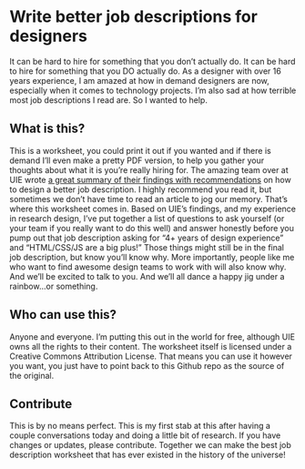 # Write better job descriptions for designers
It can be hard to hire for something that you don’t actually do. It can be hard to hire for something that you DO actually do. As a designer with over 16 years experience, I am amazed at how in demand designers are now, especially when it comes to technology projects. I’m also sad at how terrible most job descriptions I read are. So I wanted to help.

## What is this?
This is a worksheet, you could print it out if you wanted and if there is demand I’ll even make a pretty PDF version, to help you gather your thoughts about what it is you’re really hiring for. The amazing team over at UIE wrote [a great summary of their findings with recommendations](https://medium.com/uie-brain-sparks/your-job-ad-the-start-of-a-great-hiring-experience-574f15c37186) on how to design a better job description. I highly recommend you read it, but sometimes we don’t have time to read an article to jog our memory. That’s where this worksheet comes in. Based on UIE’s findings, and my experience in research design, I’ve put together a list of questions to ask yourself (or your team if you really want to do this well) and answer honestly before you pump out that job description asking for “4+ years of design experience” and “HTML/CSS/JS are a big plus!” Those things might still be in the final job description, but know you’ll know why. More importantly, people like me who want to find awesome design teams to work with will also know why. And we’ll be excited to talk to you. And we’ll all dance a happy jig under a rainbow…or something. 

## Who can use this?
Anyone and everyone. I’m putting this out in the world for free, although UIE owns all the rights to their content. The worksheet itself is licensed under a Creative Commons Attribution License. That means you can use it however you want, you just have to point back to this Github repo as the source of the original. 

## Contribute
This is by no means perfect. This is my first stab at this after having a couple conversations today and doing a little bit of research. If you have changes or updates, please contribute. Together we can make the best job description worksheet that has ever existed in the history of the universe!